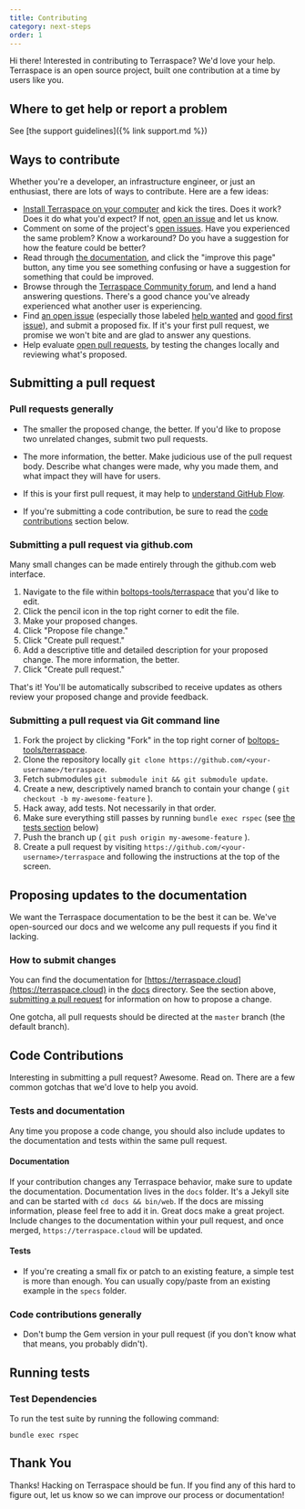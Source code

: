 ```yaml
---
title: Contributing
category: next-steps
order: 1
---
```


Hi there! Interested in contributing to Terraspace? We'd love your help. Terraspace is an open source project, built one contribution at a time by users like you.

## Where to get help or report a problem

See [the support guidelines]({% link support.md %})

## Ways to contribute

Whether you're a developer, an infrastructure engineer, or just an enthusiast, there are lots of ways to contribute. Here are a few ideas:

* [Install Terraspace on your computer](https://terraspace.cloud/docs/install/) and kick the tires. Does it work? Does it do what you'd expect? If not, [open an issue](https://github.com/boltops-tools/terraspace/issues/new/choose) and let us know.
* Comment on some of the project's [open issues](https://github.com/boltops-tools/terraspace/issues). Have you experienced the same problem? Know a workaround? Do you have a suggestion for how the feature could be better?
* Read through [the documentation](https://terraspace.cloud/docs/), and click the "improve this page" button, any time you see something confusing or have a suggestion for something that could be improved.
* Browse through the [Terraspace Community forum](https://community.boltops.com), and lend a hand answering questions. There's a good chance you've already experienced what another user is experiencing.
* Find [an open issue](https://github.com/boltops-tools/terraspace/issues) (especially those labeled [help wanted](https://github.com/boltops-tools/terraspace/issues?q=is%3Aissue+is%3Aopen+label%3A%22help+wanted%22) and [good first issue](https://github.com/boltops-tools/terraspace/issues?q=is%3Aissue+is%3Aopen+label%3A%22good+first+issue%22)), and submit a proposed fix. If it's your first pull request, we promise we won't bite and are glad to answer any questions.
* Help evaluate [open pull requests](https://github.com/boltops-tools/terraspace/pulls), by testing the changes locally and reviewing what's proposed.

## Submitting a pull request

### Pull requests generally

* The smaller the proposed change, the better. If you'd like to propose two unrelated changes, submit two pull requests.

* The more information, the better. Make judicious use of the pull request body. Describe what changes were made, why you made them, and what impact they will have for users.

* If this is your first pull request, it may help to [understand GitHub Flow](https://guides.github.com/introduction/flow/).

* If you're submitting a code contribution, be sure to read the [code contributions](#code-contributions) section below.

### Submitting a pull request via github.com

Many small changes can be made entirely through the github.com web interface.

1. Navigate to the file within [boltops-tools/terraspace](https://github.com/boltops-tools/terraspace) that you'd like to edit.
2. Click the pencil icon in the top right corner to edit the file.
3. Make your proposed changes.
4. Click "Propose file change."
5. Click "Create pull request."
6. Add a descriptive title and detailed description for your proposed change. The more information, the better.
7. Click "Create pull request."

That's it! You'll be automatically subscribed to receive updates as others review your proposed change and provide feedback.

### Submitting a pull request via Git command line

1. Fork the project by clicking "Fork" in the top right corner of [boltops-tools/terraspace](https://github.com/boltops-tools/terraspace).
2. Clone the repository locally `git clone https://github.com/<your-username>/terraspace`.
3. Fetch submodules `git submodule init && git submodule update`.
4. Create a new, descriptively named branch to contain your change ( `git checkout -b my-awesome-feature` ).
5. Hack away, add tests. Not necessarily in that order.
6. Make sure everything still passes by running `bundle exec rspec` (see [the tests section](#running-tests) below)
7. Push the branch up ( `git push origin my-awesome-feature` ).
8. Create a pull request by visiting `https://github.com/<your-username>/terraspace` and following the instructions at the top of the screen.

## Proposing updates to the documentation

We want the Terraspace documentation to be the best it can be. We've open-sourced our docs and we welcome any pull requests if you find it lacking.

### How to submit changes

You can find the documentation for [https://terraspace.cloud](https://terraspace.cloud) in the [docs](https://github.com/boltops-tools/terraspace-docs/tree/master) directory. See the section above, [submitting a pull request](#submitting-a-pull-request) for information on how to propose a change.

One gotcha, all pull requests should be directed at the `master` branch (the default branch).

## Code Contributions

Interesting in submitting a pull request? Awesome. Read on. There are a few common gotchas that we'd love to help you avoid.

### Tests and documentation

Any time you propose a code change, you should also include updates to the documentation and tests within the same pull request.

#### Documentation

If your contribution changes any Terraspace behavior, make sure to update the documentation. Documentation lives in the `docs` folder.  It's a Jekyll site and can be started with `cd docs && bin/web`. If the docs are missing information, please feel free to add it in. Great docs make a great project. Include changes to the documentation within your pull request, and once merged, `https://terraspace.cloud` will be updated.

#### Tests

* If you're creating a small fix or patch to an existing feature, a simple test is more than enough. You can usually copy/paste from an existing example in the `specs` folder.

### Code contributions generally

* Don't bump the Gem version in your pull request (if you don't know what that means, you probably didn't).

## Running tests

### Test Dependencies

To run the test suite by running the following command:

    bundle exec rspec

## Thank You

Thanks! Hacking on Terraspace should be fun. If you find any of this hard to figure out, let us know so we can improve our process or documentation!

